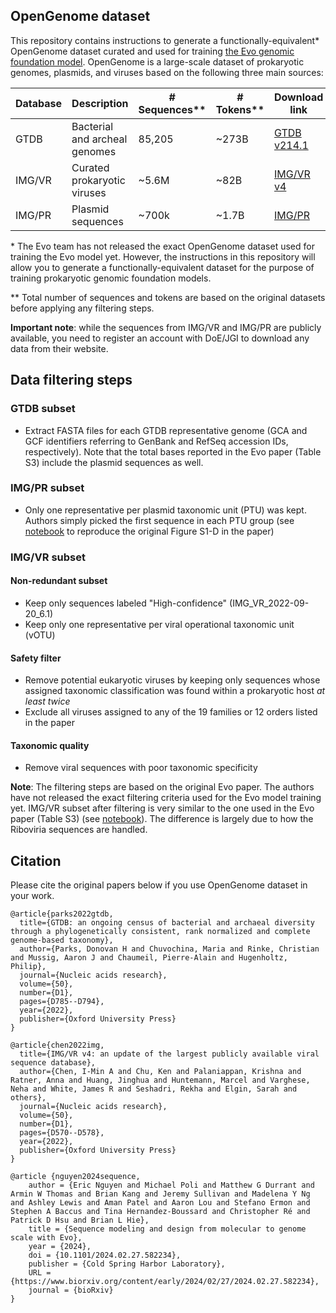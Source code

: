 ## OpenGenome dataset

This repository contains instructions to generate a functionally-equivalent* OpenGenome dataset curated and used for training [the Evo genomic foundation model](https://arcinstitute.org/news/blog/evo). OpenGenome is a large-scale dataset of prokaryotic genomes, plasmids, and viruses based on the following three main sources: 

| Database | Description | # Sequences** | # Tokens** | Download link |
| --- | --- | --- | --- | --- |
| GTDB | Bacterial and archeal genomes | 85,205 | ~273B | [GTDB v214.1](https://data.ace.uq.edu.au/public/gtdb/data/releases/release214/214.1/) |
| IMG/VR | Curated prokaryotic viruses | ~5.6M | ~82B | [IMG/VR v4](https://img.jgi.doe.gov/cgi-bin/vr/main.cgi) |
| IMG/PR | Plasmid sequences | ~700k | ~1.7B | [IMG/PR](https://genome.jgi.doe.gov/portal/IMG_PR/IMG_PR.home.html) |

\* The Evo team has not released the exact OpenGenome dataset used for training the Evo model yet. However, the instructions in this repository will allow you to generate a functionally-equivalent dataset for the purpose of training prokaryotic genomic foundation models.

\** Total number of sequences and tokens are based on the original datasets before applying any filtering steps.

**Important note**: while the sequences from IMG/VR and IMG/PR are publicly available, you need to register an account with DoE/JGI to download any data from their website.


## Data filtering steps

### GTDB subset
- Extract FASTA files for each GTDB representative genome (GCA and GCF identifiers referring to GenBank and RefSeq accession IDs, respectively). Note that the total bases reported in the Evo paper (Table S3) include the plasmid sequences as well.

### IMG/PR subset
- Only one representative per plasmid taxonomic unit (PTU) was kept. Authors simply picked the first sequence in each PTU group (see [notebook](/misc/img_pr.ipynb) to reproduce the original Figure S1-D in the paper)

### IMG/VR subset

#### Non-redundant subset
- Keep only sequences labeled "High-confidence" (IMG_VR_2022-09-20_6.1)
- Keep only one representative per viral operational taxonomic unit (vOTU)
#### Safety filter
- Remove potential eukaryotic viruses by keeping only sequences whose assigned taxonomic classification was found within a prokaryotic host *at least twice*
- Exclude all viruses assigned to any of the 19 families or 12 orders listed in the paper
#### Taxonomic quality
- Remove viral sequences with poor taxonomic specificity

**Note**: The filtering steps are based on the original Evo paper. The authors have not released the exact filtering criteria used for the Evo model training yet. IMG/VR subset after filtering is very similar to the one used in the Evo paper (Table S3) (see [notebook](/misc/img_vr.ipynb)). The difference is largely due to how the Riboviria sequences are handled.

## Citation

Please cite the original papers below if you use OpenGenome dataset in your work.

```
@article{parks2022gtdb,
  title={GTDB: an ongoing census of bacterial and archaeal diversity through a phylogenetically consistent, rank normalized and complete genome-based taxonomy},
  author={Parks, Donovan H and Chuvochina, Maria and Rinke, Christian and Mussig, Aaron J and Chaumeil, Pierre-Alain and Hugenholtz, Philip},
  journal={Nucleic acids research},
  volume={50},
  number={D1},
  pages={D785--D794},
  year={2022},
  publisher={Oxford University Press}
}

@article{chen2022img,
  title={IMG/VR v4: an update of the largest publicly available viral sequence database},
  author={Chen, I-Min A and Chu, Ken and Palaniappan, Krishna and Ratner, Anna and Huang, Jinghua and Huntemann, Marcel and Varghese, Neha and White, James R and Seshadri, Rekha and Elgin, Sarah and others},
  journal={Nucleic acids research},
  volume={50},
  number={D1},
  pages={D570--D578},
  year={2022},
  publisher={Oxford University Press}
}

@article {nguyen2024sequence,
    author = {Eric Nguyen and Michael Poli and Matthew G Durrant and Armin W Thomas and Brian Kang and Jeremy Sullivan and Madelena Y Ng and Ashley Lewis and Aman Patel and Aaron Lou and Stefano Ermon and Stephen A Baccus and Tina Hernandez-Boussard and Christopher Ré and Patrick D Hsu and Brian L Hie},
    title = {Sequence modeling and design from molecular to genome scale with Evo},
    year = {2024},
    doi = {10.1101/2024.02.27.582234},
    publisher = {Cold Spring Harbor Laboratory},
    URL = {https://www.biorxiv.org/content/early/2024/02/27/2024.02.27.582234},
    journal = {bioRxiv}
}
```